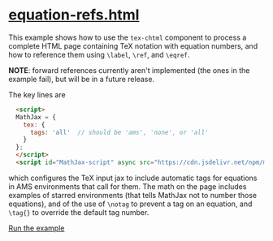 # [equation-refs.html](https://mathjax.github.io/MathJax-demos-web/equation-refs.html)

This example shows how to use the `tex-chtml` component to process a complete HTML page containing TeX notation with equation numbers, and how to reference them using `\label`, `\ref`, and `\eqref`.

**NOTE**: forward references currently aren't implemented (the ones in the example fail), but will be in a future release.

The key lines are

``` html
  <script>
  MathJax = {
    tex: {
      tags: 'all'  // should be 'ams', 'none', or 'all'
    }
  };
  </script>
  <script id="MathJax-script" async src="https://cdn.jsdelivr.net/npm/mathjax@3/es5/tex-chtml.js"></script>
```

which configures the TeX input jax to include automatic tags for equations in AMS environments that call for them.  The math on the page includes examples of starred environments (that tells MathJax not to number those equations), and of the use of `\notag` to prevent a tag on an equation, and `\tag{}` to override the default tag number.

[Run the example](https://mathjax.github.io/MathJax-demos-web/equation-refs.html)
